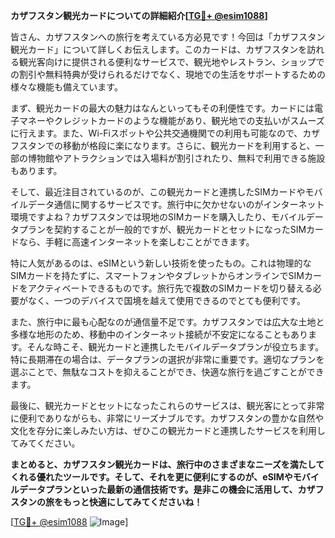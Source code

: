 **カザフスタン観光カードについての詳細紹介[[TG💪+ @esim1088](https://t.me/s/esim1088)]**

皆さん、カザフスタンへの旅行を考えている方必見です！今回は「カザフスタン観光カード」について詳しくお伝えします。このカードは、カザフスタンを訪れる観光客向けに提供される便利なサービスで、観光地やレストラン、ショップでの割引や無料特典が受けられるだけでなく、現地での生活をサポートするための様々な機能も備えています。

まず、観光カードの最大の魅力はなんといってもその利便性です。カードには電子マネーやクレジットカードのような機能があり、観光地での支払いがスムーズに行えます。また、Wi-Fiスポットや公共交通機関での利用も可能なので、カザフスタンでの移動が格段に楽になります。さらに、観光カードを利用すると、一部の博物館やアトラクションでは入場料が割引されたり、無料で利用できる施設もあります。

そして、最近注目されているのが、この観光カードと連携したSIMカードやモバイルデータ通信に関するサービスです。旅行中に欠かせないのがインターネット環境ですよね？カザフスタンでは現地のSIMカードを購入したり、モバイルデータプランを契約することが一般的ですが、観光カードとセットになったSIMカードなら、手軽に高速インターネットを楽しむことができます。

特に人気があるのは、eSIMという新しい技術を使ったもの。これは物理的なSIMカードを持たずに、スマートフォンやタブレットからオンラインでSIMカードをアクティベートできるものです。旅行先で複数のSIMカードを切り替える必要がなく、一つのデバイスで国境を越えて使用できるのでとても便利です。

また、旅行中に最も心配なのが通信量不足です。カザフスタンでは広大な土地と多様な地形のため、移動中のインターネット接続が不安定になることもあります。そんな時こそ、観光カードと連携したモバイルデータプランが役立ちます。特に長期滞在の場合は、データプランの選択が非常に重要です。適切なプランを選ぶことで、無駄なコストを抑えることができ、快適な旅行を過ごすことができます。

最後に、観光カードとセットになったこれらのサービスは、観光客にとって非常に便利でありながらも、非常にリーズナブルです。カザフスタンの豊かな自然や文化を存分に楽しみたい方は、ぜひこの観光カードと連携したサービスを利用してみてください。

**まとめると、カザフスタン観光カードは、旅行中のさまざまなニーズを満たしてくれる優れたツールです。そして、それを更に便利にするのが、eSIMやモバイルデータプランといった最新の通信技術です。是非この機会に活用して、カザフスタンの旅をもっと快適にしてみてくださいね！**

[[TG💪+ @esim1088](https://t.me/s/esim1088) ![Image](https://i.postimg.cc/Y0z9fWf4/image.png)]